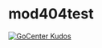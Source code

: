 # mod404test

[![GoCenter Kudos](https://gocenter-test.jfrog.team/api/v1/badge/github.com%2Fjfrog-solutiontest%2Fmod404test)](https://gocenter-test.jfrog.team/github.com/jfrog-solutiontest/mod404test/info)
